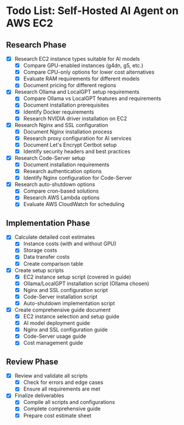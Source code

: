 # Todo List: Self-Hosted AI Agent on AWS EC2

## Research Phase
- [x] Research EC2 instance types suitable for AI models
  - [x] Compare GPU-enabled instances (g4dn, g5, etc.)
  - [x] Compare CPU-only options for lower cost alternatives
  - [x] Evaluate RAM requirements for different models
  - [x] Document pricing for different regions

- [x] Research Ollama and LocalGPT setup requirements
  - [x] Compare Ollama vs LocalGPT features and requirements
  - [x] Document installation prerequisites
  - [x] Identify Docker requirements
  - [x] Research NVIDIA driver installation on EC2

- [x] Research Nginx and SSL configuration
  - [x] Document Nginx installation process
  - [x] Research proxy configuration for AI services
  - [x] Document Let's Encrypt Certbot setup
  - [x] Identify security headers and best practices

- [x] Research Code-Server setup
  - [x] Document installation requirements
  - [x] Research authentication options
  - [x] Identify Nginx configuration for Code-Server

- [x] Research auto-shutdown options
  - [x] Compare cron-based solutions
  - [x] Research AWS Lambda options
  - [x] Evaluate AWS CloudWatch for scheduling

## Implementation Phase
- [x] Calculate detailed cost estimates
  - [x] Instance costs (with and without GPU)
  - [x] Storage costs
  - [x] Data transfer costs
  - [x] Create comparison table

- [x] Create setup scripts
  - [x] EC2 instance setup script (covered in guide)
  - [x] Ollama/LocalGPT installation script (Ollama chosen)
  - [x] Nginx and SSL configuration script
  - [x] Code-Server installation script
  - [x] Auto-shutdown implementation script

- [x] Create comprehensive guide document
  - [x] EC2 instance selection and setup guide
  - [x] AI model deployment guide
  - [x] Nginx and SSL configuration guide
  - [x] Code-Server usage guide
  - [x] Cost management guide

## Review Phase
- [x] Review and validate all scripts
  - [x] Check for errors and edge cases
  - [x] Ensure all requirements are met

- [x] Finalize deliverables
  - [x] Compile all scripts and configurations
  - [x] Complete comprehensive guide
  - [x] Prepare cost estimate sheet
